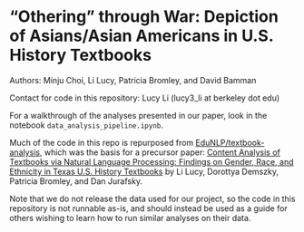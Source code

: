 # “Othering” through War: Depiction of Asians/Asian Americans in U.S. History Textbooks

Authors: Minju Choi, Li Lucy, Patricia Bromley, and David Bamman

Contact for code in this repository: Lucy Li (lucy3_li at berkeley dot edu)

For a walkthrough of the analyses presented in our paper, look in the notebook `data_analysis_pipeline.ipynb`. 

Much of the code in this repo is repurposed from [EduNLP/textbook-analysis](https://github.com/EduNLP/textbook-analysis), which was the basis for a precursor paper: [Content Analysis of Textbooks via Natural Language Processing: Findings on Gender, Race, and Ethnicity in Texas U.S. History Textbooks](https://journals.sagepub.com/doi/full/10.1177/2332858420940312) by Li Lucy, Dorottya Demszky, Patricia Bromley, and Dan Jurafsky. 

Note that we do not release the data used for our project, so the code in this repository is not runnable as-is, and should instead be used as a guide for others wishing to learn how to run similar analyses on their data. 